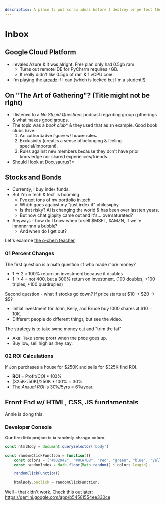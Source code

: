 ```yaml
---
description: A place to put scrap ideas before I destroy or perfect them.
---
```


# Inbox

## Google Cloud Platform

* I evaled Azure & it was alright. Free plan only had 0.5gb ram
  * Turns out remote IDE for PyCharm requires 4GB.
  * It really didn't like 0.5gb of ram & 1 vCPU core.
* I'm playing the [arcade](inbox.md#google-cloud-platform) if I can (which is locked but I'm a student!!)

## On "The Art of Gathering"? (Title might not be right)

* I listened to a _No Stupid Questions_ podcast regarding group gatherings & what makes good groups.
* The topic was a _book club_\* & they used that as an example. Good book clubs have:
  1. An authoritative figure w/ house rules.
  2. Exclusivity (creates a sense of belonging & feeling special/important).
  3. Rules against new members because they don't have prior knowledge nor shared experiences/friends.
* Should I look at [Docusaurus](https://docusaurus.io/docs)?\*

## Stocks and Bonds

* Currently, I buy index funds.
* But I'm in tech & tech is booming.
  * I've got tons of my portfolio in tech
  * Which goes against my "just index it" philosophy
  * Is that risky? AI is changing the world & has been over last ten years.
  * But now chat gippity came out and it's... oversaturated?
* Anyways - how do I know when to sell $MSFT, $AMZN, if we're innnnnnnnn a bubble?
  * And when do I get out?

Let's examine [the o-chem teacher](https://www.youtube.com/watch?v=7IBzTZqeyo0\&list=PL0o\_zxa4K1BVJoep\_XshasfnwHfCV\_JMf\&index=1)

### 01 Percent Changes

The first question is a math question of who made more money?

* 1 -> 2 = 100% return on investment because it doubles
* 1 -> 4 = not 400, but a 300% return on investment. (100 doubles, +100 triples, +100 quadruples)

Second question - what if stocks go down? If price starts at $10 -> $20 -> $5?

* Initial investment for John, Kelly, and Bruce buy 1000 shares at $10 = 10K.
* Different people do different things, but see the video.

The strategy is to take some money out and "trim the fat"

* Aka: Take some profit when the price goes up.
* Buy low, sell high as they say.

### 02 ROI Calculations

If Jon purchases a house for $250K and sells for $325K find ROI.

* **ROI** = Profit/COI \* 100%
* (325K-250K)/250K \* 100% = 30%
* The _Annual ROI_ is 30%/5yrs = 6%/year.

## Front End w/ HTML, CSS, JS fundamentals

Annie is doing this.

### Developer Console

Our first little project is to randmly change colors.

```js
const htmlBody = document.querySelector('body')

const randomClickFunction = function(){
    const colors = ["#002942", "#0CA7DB", "red", "green", "blue", "yellow", "purple"];
    const randomIndex = Math.floor(Math.random() * colors.length);

    randomClickFunction()

    htmlBody.onclick = randomClickFunction;
```

Well - that didn't work. Check this out later: https://gemini.google.com/app/b54581554ee330ce

